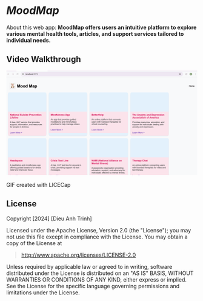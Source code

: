 # *MoodMap*

About this web app: **MoodMap offers users an intuitive platform to explore various mental health tools, articles, and support services tailored to individual needs.**

## Video Walkthrough

<img src='projectWalkthrough.gif' title='Video Walkthrough' width='' alt='Video Walkthrough' />

GIF created with LICECap


## License

Copyright [2024] [Dieu Anh Trinh]

Licensed under the Apache License, Version 2.0 (the "License"); you may not use this file except in compliance with the License. You may obtain a copy of the License at

> http://www.apache.org/licenses/LICENSE-2.0

Unless required by applicable law or agreed to in writing, software distributed under the License is distributed on an "AS IS" BASIS, WITHOUT WARRANTIES OR CONDITIONS OF ANY KIND, either express or implied. See the License for the specific language governing permissions and limitations under the License.

